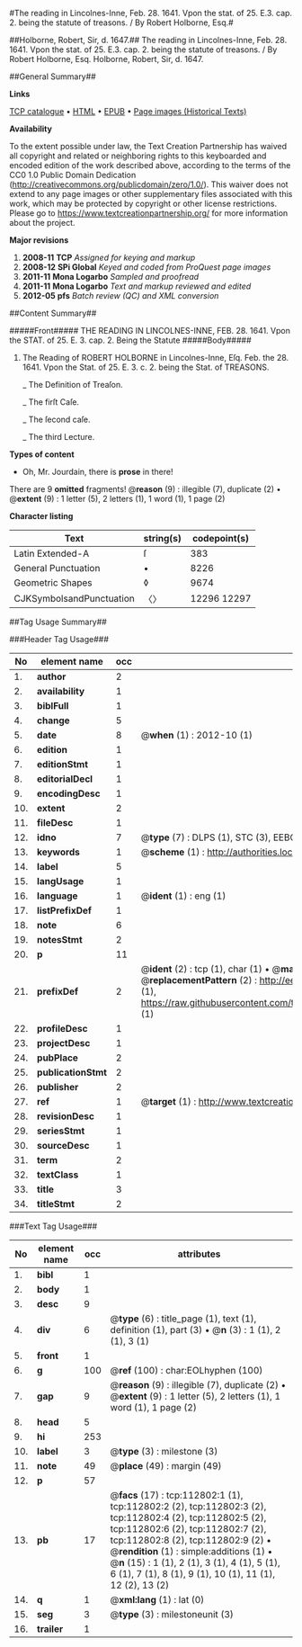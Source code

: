 #The reading in Lincolnes-Inne, Feb. 28. 1641. Vpon the stat. of 25. E.3. cap. 2. being the statute of treasons. / By Robert Holborne, Esq.#

##Holborne, Robert, Sir, d. 1647.##
The reading in Lincolnes-Inne, Feb. 28. 1641. Vpon the stat. of 25. E.3. cap. 2. being the statute of treasons. / By Robert Holborne, Esq.
Holborne, Robert, Sir, d. 1647.

##General Summary##

**Links**

[TCP catalogue](http://www.ota.ox.ac.uk/tcp/)  • 
[HTML](http://tei.it.ox.ac.uk/tcp/Texts-HTML/free/A86/A86443.html)  • 
[EPUB](http://tei.it.ox.ac.uk/tcp/Texts-EPUB/free/A86/A86443.epub) • 
[Page images (Historical Texts)](https://historicaltexts.jisc.ac.uk/eebo-99860677e)

**Availability**

To the extent possible under law, the Text Creation Partnership has waived all copyright and related or neighboring rights to this keyboarded and encoded edition of the work described above, according to the terms of the CC0 1.0 Public Domain Dedication (http://creativecommons.org/publicdomain/zero/1.0/). This waiver does not extend to any page images or other supplementary files associated with this work, which may be protected by copyright or other license restrictions. Please go to https://www.textcreationpartnership.org/ for more information about the project.

**Major revisions**

1. __2008-11__ __TCP__ *Assigned for keying and markup*
1. __2008-12__ __SPi Global__ *Keyed and coded from ProQuest page images*
1. __2011-11__ __Mona Logarbo__ *Sampled and proofread*
1. __2011-11__ __Mona Logarbo__ *Text and markup reviewed and edited*
1. __2012-05__ __pfs__ *Batch review (QC) and XML conversion*

##Content Summary##

#####Front#####
THE READING IN LINCOLNES-INNE, FEB. 28. 1641. Vpon the STAT. of 25. E. 3. cap. 2. Being the Statute 
#####Body#####

1. The Reading of ROBERT HOLBORNE in Lincolnes-Inne, Eſq. Feb. the 28. 1641. Vpon the Stat. of 25. E. 3. c. 2. being the Stat. of TREASONS.

    _ The Definition of Treaſon.

    _ The firſt Caſe.

    _ The ſecond caſe.

    _ The third Lecture.

**Types of content**

  * Oh, Mr. Jourdain, there is **prose** in there!

There are 9 **omitted** fragments! 
 @__reason__ (9) : illegible (7), duplicate (2)  •  @__extent__ (9) : 1 letter (5), 2 letters (1), 1 word (1), 1 page (2)

**Character listing**


|Text|string(s)|codepoint(s)|
|---|---|---|
|Latin Extended-A|ſ|383|
|General Punctuation|•|8226|
|Geometric Shapes|◊|9674|
|CJKSymbolsandPunctuation|〈〉|12296 12297|

##Tag Usage Summary##

###Header Tag Usage###

|No|element name|occ|attributes|
|---|---|---|---|
|1.|__author__|2||
|2.|__availability__|1||
|3.|__biblFull__|1||
|4.|__change__|5||
|5.|__date__|8| @__when__ (1) : 2012-10 (1)|
|6.|__edition__|1||
|7.|__editionStmt__|1||
|8.|__editorialDecl__|1||
|9.|__encodingDesc__|1||
|10.|__extent__|2||
|11.|__fileDesc__|1||
|12.|__idno__|7| @__type__ (7) : DLPS (1), STC (3), EEBO-CITATION (1), PROQUEST (1), VID (1)|
|13.|__keywords__|1| @__scheme__ (1) : http://authorities.loc.gov/ (1)|
|14.|__label__|5||
|15.|__langUsage__|1||
|16.|__language__|1| @__ident__ (1) : eng (1)|
|17.|__listPrefixDef__|1||
|18.|__note__|6||
|19.|__notesStmt__|2||
|20.|__p__|11||
|21.|__prefixDef__|2| @__ident__ (2) : tcp (1), char (1)  •  @__matchPattern__ (2) : ([0-9\-]+):([0-9IVX]+) (1), (.+) (1)  •  @__replacementPattern__ (2) : http://eebo.chadwyck.com/downloadtiff?vid=$1&page=$2 (1), https://raw.githubusercontent.com/textcreationpartnership/Texts/master/tcpchars.xml#$1 (1)|
|22.|__profileDesc__|1||
|23.|__projectDesc__|1||
|24.|__pubPlace__|2||
|25.|__publicationStmt__|2||
|26.|__publisher__|2||
|27.|__ref__|1| @__target__ (1) : http://www.textcreationpartnership.org/docs/. (1)|
|28.|__revisionDesc__|1||
|29.|__seriesStmt__|1||
|30.|__sourceDesc__|1||
|31.|__term__|2||
|32.|__textClass__|1||
|33.|__title__|3||
|34.|__titleStmt__|2||


###Text Tag Usage###

|No|element name|occ|attributes|
|---|---|---|---|
|1.|__bibl__|1||
|2.|__body__|1||
|3.|__desc__|9||
|4.|__div__|6| @__type__ (6) : title_page (1), text (1), definition (1), part (3)  •  @__n__ (3) : 1 (1), 2 (1), 3 (1)|
|5.|__front__|1||
|6.|__g__|100| @__ref__ (100) : char:EOLhyphen (100)|
|7.|__gap__|9| @__reason__ (9) : illegible (7), duplicate (2)  •  @__extent__ (9) : 1 letter (5), 2 letters (1), 1 word (1), 1 page (2)|
|8.|__head__|5||
|9.|__hi__|253||
|10.|__label__|3| @__type__ (3) : milestone (3)|
|11.|__note__|49| @__place__ (49) : margin (49)|
|12.|__p__|57||
|13.|__pb__|17| @__facs__ (17) : tcp:112802:1 (1), tcp:112802:2 (2), tcp:112802:3 (2), tcp:112802:4 (2), tcp:112802:5 (2), tcp:112802:6 (2), tcp:112802:7 (2), tcp:112802:8 (2), tcp:112802:9 (2)  •  @__rendition__ (1) : simple:additions (1)  •  @__n__ (15) : 1 (1), 2 (1), 3 (1), 4 (1), 5 (1), 6 (1), 7 (1), 8 (1), 9 (1), 10 (1), 11 (1), 12 (2), 13 (2)|
|14.|__q__|1| @__xml:lang__ (1) : lat (0)|
|15.|__seg__|3| @__type__ (3) : milestoneunit (3)|
|16.|__trailer__|1||
